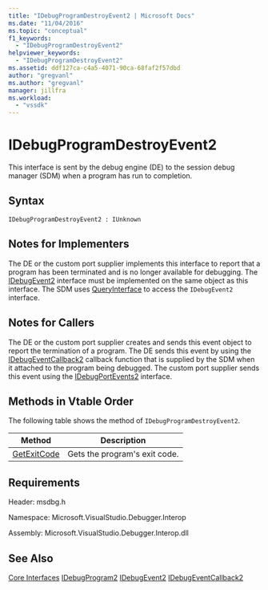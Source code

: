```yaml
---
title: "IDebugProgramDestroyEvent2 | Microsoft Docs"
ms.date: "11/04/2016"
ms.topic: "conceptual"
f1_keywords:
  - "IDebugProgramDestroyEvent2"
helpviewer_keywords:
  - "IDebugProgramDestroyEvent2"
ms.assetid: ddf127ca-c4a5-4071-90ca-68faf2f57dbd
author: "gregvanl"
ms.author: "gregvanl"
manager: jillfra
ms.workload:
  - "vssdk"
---
```

# IDebugProgramDestroyEvent2
This interface is sent by the debug engine (DE) to the session debug manager (SDM) when a program has run to completion.

## Syntax

```
IDebugProgramDestroyEvent2 : IUnknown
```

## Notes for Implementers
 The DE or the custom port supplier implements this interface to report that a program has been terminated and is no longer available for debugging. The [IDebugEvent2](../../../extensibility/debugger/reference/idebugevent2.md) interface must be implemented on the same object as this interface. The SDM uses [QueryInterface](/cpp/atl/queryinterface) to access the `IDebugEvent2` interface.

## Notes for Callers
 The DE or the custom port supplier creates and sends this event object to report the termination of a program. The DE sends this event by using the [IDebugEventCallback2](../../../extensibility/debugger/reference/idebugeventcallback2.md) callback function that is supplied by the SDM when it attached to the program being debugged. The custom port supplier sends this event using the [IDebugPortEvents2](../../../extensibility/debugger/reference/idebugportevents2.md) interface.

## Methods in Vtable Order
 The following table shows the method of `IDebugProgramDestroyEvent2`.

|Method|Description|
|------------|-----------------|
|[GetExitCode](../../../extensibility/debugger/reference/idebugprogramdestroyevent2-getexitcode.md)|Gets the program's exit code.|

## Requirements
 Header: msdbg.h

 Namespace: Microsoft.VisualStudio.Debugger.Interop

 Assembly: Microsoft.VisualStudio.Debugger.Interop.dll

## See Also
 [Core Interfaces](../../../extensibility/debugger/reference/core-interfaces.md)
 [IDebugProgram2](../../../extensibility/debugger/reference/idebugprogram2.md)
 [IDebugEvent2](../../../extensibility/debugger/reference/idebugevent2.md)
 [IDebugEventCallback2](../../../extensibility/debugger/reference/idebugeventcallback2.md)